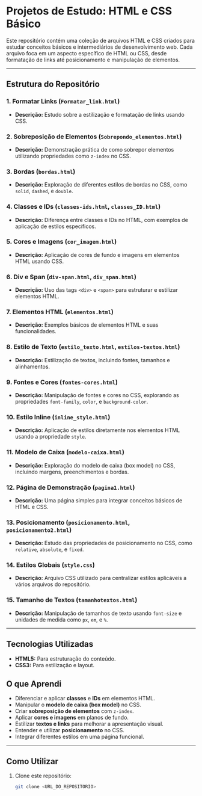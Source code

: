 # Projetos de Estudo: HTML e CSS Básico

Este repositório contém uma coleção de arquivos HTML e CSS criados para estudar conceitos básicos e intermediários de desenvolvimento web. Cada arquivo foca em um aspecto específico de HTML ou CSS, desde formatação de links até posicionamento e manipulação de elementos.

---

## Estrutura do Repositório

### 1. **Formatar Links** (`Formatar_link.html`)
- **Descrição:** Estudo sobre a estilização e formatação de links usando CSS.

### 2. **Sobreposição de Elementos** (`Sobrepondo_elementos.html`)
- **Descrição:** Demonstração prática de como sobrepor elementos utilizando propriedades como `z-index` no CSS.

### 3. **Bordas** (`bordas.html`)
- **Descrição:** Exploração de diferentes estilos de bordas no CSS, como `solid`, `dashed`, e `double`.

### 4. **Classes e IDs** (`classes-ids.html`, `classes_ID.html`)
- **Descrição:** Diferença entre classes e IDs no HTML, com exemplos de aplicação de estilos específicos.

### 5. **Cores e Imagens** (`cor_imagem.html`)
- **Descrição:** Aplicação de cores de fundo e imagens em elementos HTML usando CSS.

### 6. **Div e Span** (`div-span.html`, `div_span.html`)
- **Descrição:** Uso das tags `<div>` e `<span>` para estruturar e estilizar elementos HTML.

### 7. **Elementos HTML** (`elementos.html`)
- **Descrição:** Exemplos básicos de elementos HTML e suas funcionalidades.

### 8. **Estilo de Texto** (`estilo_texto.html`, `estilos-textos.html`)
- **Descrição:** Estilização de textos, incluindo fontes, tamanhos e alinhamentos.

### 9. **Fontes e Cores** (`fontes-cores.html`)
- **Descrição:** Manipulação de fontes e cores no CSS, explorando as propriedades `font-family`, `color`, e `background-color`.

### 10. **Estilo Inline** (`inline_style.html`)
- **Descrição:** Aplicação de estilos diretamente nos elementos HTML usando a propriedade `style`.

### 11. **Modelo de Caixa** (`modelo-caixa.html`)
- **Descrição:** Exploração do modelo de caixa (box model) no CSS, incluindo margens, preenchimentos e bordas.

### 12. **Página de Demonstração** (`pagina1.html`)
- **Descrição:** Uma página simples para integrar conceitos básicos de HTML e CSS.

### 13. **Posicionamento** (`posicionamento.html`, `posicionamento2.html`)
- **Descrição:** Estudo das propriedades de posicionamento no CSS, como `relative`, `absolute`, e `fixed`.

### 14. **Estilos Globais** (`style.css`)
- **Descrição:** Arquivo CSS utilizado para centralizar estilos aplicáveis a vários arquivos do repositório.

### 15. **Tamanho de Textos** (`tamanhotextos.html`)
- **Descrição:** Manipulação de tamanhos de texto usando `font-size` e unidades de medida como `px`, `em`, e `%`.

---

## Tecnologias Utilizadas
- **HTML5:** Para estruturação do conteúdo.
- **CSS3:** Para estilização e layout.

## O que Aprendi
- Diferenciar e aplicar **classes** e **IDs** em elementos HTML.
- Manipular o **modelo de caixa (box model)** no CSS.
- Criar **sobreposição de elementos** com `z-index`.
- Aplicar **cores e imagens** em planos de fundo.
- Estilizar **textos e links** para melhorar a apresentação visual.
- Entender e utilizar **posicionamento** no CSS.
- Integrar diferentes estilos em uma página funcional.

---

## Como Utilizar
1. Clone este repositório:
   ```bash
   git clone <URL_DO_REPOSITORIO>

